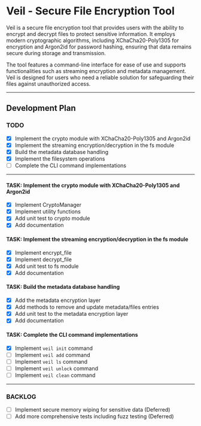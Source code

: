 # Veil - Secure File Encryption Tool

Veil is a secure file encryption tool that provides users with the ability to encrypt and decrypt files to protect sensitive information. It employs modern cryptographic algorithms, including XChaCha20-Poly1305 for encryption and Argon2id for password hashing, ensuring that data remains secure during storage and transmission.

The tool features a command-line interface for ease of use and supports functionalities such as streaming encryption and metadata management. Veil is designed for users who need a reliable solution for safeguarding their files against unauthorized access.

---
## Development Plan

### TODO
- [X] Implement the crypto module with XChaCha20-Poly1305 and Argon2id
- [X] Implement the streaming encryption/decryption in the fs module
- [X] Build the metadata database handling
- [X] Implement the filesystem operations
- [ ] Complete the CLI command implementations

---
#### TASK: Implement the crypto module with XChaCha20-Poly1305 and Argon2id
- [X] Implement CryptoManager
- [X] Implement utility functions
- [X] Add unit test to crypto module
- [X] Add documentation

#### TASK: Implement the streaming encryption/decryption in the fs module
- [X] Implement encrypt_file
- [X] Implement decrypt_file
- [X] Add unit test to fs module
- [X] Add documentation

#### TASK: Build the metadata database handling
- [X] Add the metadata encryption layer
- [X] Add methods to remove and update metadata/files entries
- [X] Add unit test to the metadata encryption layer
- [X] Add documentation

#### TASK: Complete the CLI command implementations
- [X] Implement `veil init` command
- [ ] Implement `veil add` command
- [ ] Implement `veil ls` command
- [ ] Implement `veil unlock` command
- [ ] Implement `veil clean` command

---
### BACKLOG
- [ ] Implement secure memory wiping for sensitive data (Deferred)
- [ ] Add more comprehensive tests including fuzz testing (Deferred)